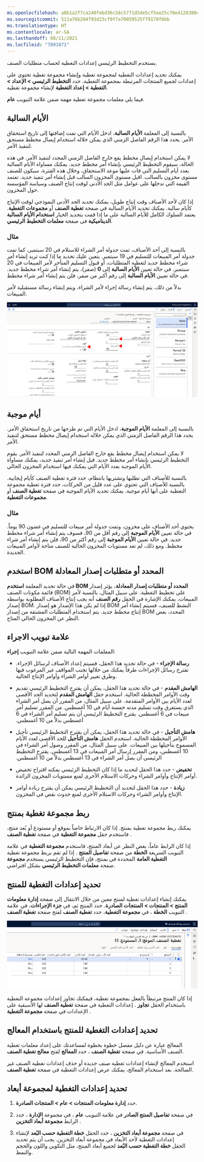 ```yaml
---
ms.openlocfilehash: a8b1a2f7ca248febd36c58c5771d5de5cf5ee25c70e4128380ce998654b84f98
ms.sourcegitcommit: 511a76b204f93d23cf9f7a70059525f79170f6bb
ms.translationtype: HT
ms.contentlocale: ar-SA
ms.lasthandoff: 08/11/2021
ms.locfileid: "7091871"
---
```

يستخدم التخطيط الرئيسي إعدادات التغطية لحساب متطلبات الصنف.

يمكنك تحديد إعدادات التغطية لمجموعة تغطية وإنشاء مجموعة تغطية تحتوي على إعدادات لجميع المنتجات المرتبطة بمجموعة التغطية. حدد **التخطيط الرئيسي > الإعداد > التغطية > إعداد التغطية** لإنشاء مجموعة تغطية.

فيما يلي معلمات مجموعة تغطية مهمة ضمن علامة التبويب **عام**.

## <a name="negative-days"></a>الأيام السالبة

بالنسبة إلى المعلمة **الأيام السالبة**، ادخل الأيام التي تمت إضافتها إلى تاريخ استحقاق الأمر. يحدد هذا الرقم الفاصل الزمني الذي يمكن خلاله استخدام إيصال مخطط مستحق لتنفيذ الأمر. 

لا يمكن استخدام إيصال مخطط يقع خارج الفاصل الزمني المحدد لتنفيذ الأمر. في هذه الحالة، سيقوم التخطيط الرئيسي بإنشاء أمر مخطط جديد. يمكنك مساواة الأيام السالبة بعدد أيام التسليم التي فات عليها موعد الاستحقاق، وخلال هذه الفترة، سيكون للصنف مستوى مخزون بالسالب. اقبل مستوى المخزون السالب قبل إنشاء أمر تنفيذ جديد. تعتمد القيمة التي تدخلها على عوامل مثل الحد الأدنى لوقت إنتاج الصنف وسياسة المؤسسة حول المخزون. 

إذا كان لأحد الأصناف وقت إنتاج طويل، يمكنك تحديد الحد الأدنى النموذجي لوقت الإنتاج كأيام سالبة. يمكنك تحديد الأيام السالبة في صفحة **تغطية الصنف** أو **مجموعات التغطية**. يعتمد السلوك الكامل للأيام السالبة على ما إذا قمت بتحديد الخيار **استخدام الأيام السالبة الديناميكية** في صفحة **معلمات التخطيط الرئيسي**.  

### <a name="example"></a>مثال

بالنسبة إلى أحد الأصناف، تمت جدولة أمر الشراء للاستلام في 20 سبتمبر، كما تمت جدولة أمر المبيعات للتسليم في 19 سبتمبر. يتعين عليك تحديد ما إذا كنت تريد إنشاء أمر شراء مخطط جديد لتغطية المتطلبات، أو قبول التسليم المتأخر لأمر المبيعات في 20 سبتمبر. في حالة تعيين **الأيام السالبة** إلى **0** (صفر)، يتم إنشاء أمر شراء مخطط جديد. في حالة تعيين **الأيام السالبة** إلى رقم أكبر من صفر، فلن يتم إنشاء أمر شراء مخطط. 

بدلاً من ذلك، يتم إنشاء رسالة إجراء لأمر الشراء، ويتم إنشاء رسالة مستقبلية لأمر المبيعات.

[![لقطة شاشة لإعدادات التغطية المميزة في صفحة مجموعات التغطية.](../media/coverage-settings.png)](../media/coverage-settings.png#lightbox)

## <a name="positive-days"></a>أيام موجبة

بالنسبة إلى المعلمة **الأيام الموجبة**، ادخل الأيام التي تم طرحها من تاريخ استحقاق الأمر. يحدد هذا الرقم الفاصل الزمني الذي يمكن خلاله استخدام إيصال مخطط مستحق لتنفيذ الأمر.

لا يمكن استخدام إيصال مخطط يقع خارج الفاصل الزمني المحدد لتنفيذ الأمر. يقوم التخطيط الرئيسي بإنشاء أمر مخطط جديد. قبل إنشاء أمر تنفيذ جديد، يمكنك مساواة الأيام الموجبة بعدد الأيام التي يمكنك فيها استخدام المخزون الحالي.

بالنسبة للأصناف التي تطلبها وتشتريها بانتظام، حدد فترة تغطية الصنف كأيام إيجابية. بالنسبة للأصناف التي تحتوي على عدد قليل من الحركات، حدد فترة تغطية مجموعة التغطية على أنها أيام موجبة. يمكنك تحديد الأيام الموجبة في صفحة **تغطية الصنف** أو **مجموعات التغطية**. 

### <a name="example"></a>مثال

يحتوي أحد الأصناف على مخزون، وتمت جدولة أمر مبيعات للتسليم في غضون 90 يوماً. في حالة تعيين **الأيام الموجبة** إلى رقم أقل من 90، فسوف يتم إنشاء أمر شراء مخطط جديد. في حالة تعيين **الأيام الموجبة** إلى رقم أكثر من 90، فلن يتم إنشاء أمر شراء مخطط. ومع ذلك، لم تعد مستويات المخزون الحالية للصنف متاحة لأوامر المبيعات الجديدة.


## <a name="use-the-specified-bom-or-formula-version-requirement"></a>استخدم BOM المحدد أو متطلبات إصدار المعادلة

في حالة تحديد المعلمة **استخدم BOM المحدد أو متطلبات إصدار المعادلة**، يؤثر إصدار قائمة مكونات الصنف (BOM) على تخطيط التغطية. على سبيل المثال، بالنسبة لأمر المبيعات، يمكنك الإشارة في الحقل **رقم الصنف** أنه يجب إنتاج الأصناف المطلوبة بواسطة إصدار BOM. إذا لم يكن هذا الإصدار هو إصدار BOM النشط للصنف، فسيتم إنشاء أمر إنتاج مخطط جديد. يتم استخدام المتطلبات المشتقة من إصدار BOM المحدد، بغض النظر عن المخزون الحالي المتاح.



## <a name="action-tab"></a>علامة تبويب الاجراء

المعلمات المهمة التالية ضمن علامة التبويب **إجراء**:

-   **رسالة الإجراء** - في حالة تحديد هذا الحقل، فسيتم إعداد الأصناف لرسائل الإجراء. تقترح رسائل الإجراءات طرقاً يمكنك من خلالها تجنب المواقف غير المرغوب فيها وطرق تغيير أوامر الشراء وأوامر الإنتاج الحالية.

-   **‬‏‫الهامش المقدم‬‏‫** - في حالة تحديد هذا الحقل، يمكن أن يقترح التخطيط الرئيسي تقديم وقت الأوامر المخططة الحالية. استخدم حقل **‎‬‏‫الهامش المقدم** لتحديد الحد الأقصى لعدد الأيام بين الأوامر المتقدمة.
    على سبيل المثال، من المقرر أن يصل أمر الشراء الذي يستغرق وقت تسليم مدته خمسة أيام في 10 أغسطس. من المقرر تسليم أمر مبيعات في 6 أغسطس. يقترح التخطيط الرئيسي أن يتم تسليم أمر الشراء في 6 أغسطس بدلاً من 10 أغسطس.

-   **‬‏‫هامش التأجيل‬‏‫** - في حالة تحديد هذا الحقل، يمكن أن يقترح التخطيط الرئيسي تأجيل الأوامر المخططة الحالية. استخدم الحقل **هامش التأجيل** للحد الأقصى لعدد الأيام المسموح بتأجيلها بين المبيعات.
    على سبيل المثال، من المقرر وصول أمر الشراء في 10 أغسطس، ومن المقرر إرسال أمر المبيعات في 13 أغسطس. يقترح التخطيط الرئيسي أن يصل أمر الشراء في 13 أغسطس بدلاً من 10 أغسطس.

-   **تخفيض** - حدد هذا الحقل لتحديد ما إذا كان التخطيط الرئيسي يمكنه اقتراح تخفيض أوامر الإنتاج وأوامر الشراء وحركات الاستلام الأخرى لمنع مستويات المخزون الزائدة.

-   **زيادة** - حدد هذا الحقل لتحديد أن التخطيط الرئيسي يمكن أن يقترح زيادة أوامر الإنتاج وأوامر الشراء وحركات الاستلام الأخرى لمنع حدوث نقص في المخزون.

## <a name="link-a-coverage-group-to-a-product"></a>ربط مجموعة تغطية بمنتج

يمكنك ربط مجموعة تغطية بمنتج. إذا كان الارتباط خاصاً بموقع أو مستودع أو بُعد منتج، فاستخدم حقل **مجموعة التغطية** في صفحة **تغطية الصنف‏‎** .

إذا كان الرابط عاماً، بغض النظر عن أبعاد المنتج، فاستخدم **مجموعة التغطية** في علامة التبويب السريعة **الخطة‬** من صفحة **تفاصيل المنتج** . إذا لم تقم بربط مجموعة تغطية بمنتج، فإن التخطيط الرئيسي يستخدم **مجموعة ‎التغطية العامة** المحددة في صفحة **معلمات التخطيط الرئيسي** بشكل افتراضي.


## <a name="specify-coverage-settings-for-a-product"></a>تحديد إعدادات التغطية للمنتج

يمكنك إنشاء إعدادات تغطية لمنتج معين من خلال الانتقال إلى صفحة **إدارة معلومات المنتج > المنتجات > المنتجات الصادرة**. حدد المنتج ثم، في **جزء الإجراءات**، في علامة التبويب **الخطة** ، في **مجموعة التغطية**، حدد **تغطية الصنف** لفتح صفحة **تغطية الصنف** .

![لقطة شاشة لصفحة تغطية الصنف.](../media/item-coverage.png)

إذا كان المنتج مرتبطاً بالفعل بمجموعة تغطية، فيمكنك تجاوز إعدادات مجموعة التغطية باستخدام الحقل **تجاوز** . إعدادات التغطية في صفحة **تغطية الصنف** لها الأسبقية على الإعدادات في صفحة **مجموعة التغطية‏‎** .


## <a name="specify-coverage-settings-for-a-product-by-using-a-wizard"></a>تحديد إعدادات التغطية للمنتج باستخدام المعالج‬

المعالج عبارة عن دليل مفصل خطوة بخطوة لمساعدتك على إعداد معلمات تغطية الصنف الأساسية. في صفحة **تغطية الصنف** ، حدد **المعالج** لفتح **معالج تغطية الصنف**.

استخدم المعالج لإنشاء إعدادات تغطية صنف جديدة أو حذف إعدادات تغطية الصنف غير الصالحة. بعد استخدام المعالج، يمكنك عرض إعدادات التغطية في صفحة **تغطية الصنف**.

## <a name="specify-coverage-settings-for-a-dimension-group"></a>تحديد إعدادات التغطية لمجموعة أبعاد

1.  حدد **إدارة معلومات المنتجات > عام‬ > المنتجات الصادرة**.

2.  في صفحة **تفاصيل المنتج الصادر** في علامة التبويب **عام** ، في مجموعة **الإدارة‬** ، حدد الرابط **مجموعة أبعاد التخزين** .

3.  في صفحة **مجموعة أبعاد التخزين** ، حدد الحقل **‏‫خطة التغطية حسب البُعد‬** لإنشاء إعدادات التغطية لأحد الأبعاد في مجموعة أبعاد التخزين‬.
    يجب أن يتم تحديد الحقل **‏‫خطة التغطية حسب البُعد‬** لجميع أبعاد المنتج، مثل التكوين واللون والحجم والنمط.
